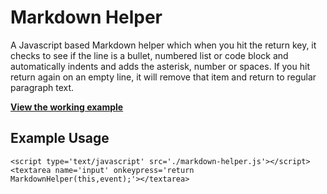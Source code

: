 # Markdown Helper

A Javascript based Markdown helper which when you hit the return key, it checks to see if the line is a bullet, numbered list or code block and automatically indents and adds the asterisk, number or spaces. If you hit return again on an empty line, it will remove that item and return to regular paragraph text.

**[View the working example](http://jamiebicknell.github.com/Markdown-Helper)**

## Example Usage

    <script type='text/javascript' src='./markdown-helper.js'></script>
    <textarea name='input' onkeypress='return MarkdownHelper(this,event);'></textarea>
   